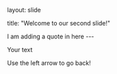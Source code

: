 layout: slide

title: "Welcome to our second slide!"

I am adding a quote in here ---

Your text

Use the left arrow to go back!
